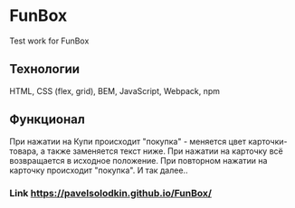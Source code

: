 # FunBox
Test work for FunBox

## Технологии
HTML, CSS (flex, grid), BEM, JavaScript, Webpack, npm

## Функционал
При нажатии на Купи происходит "покупка" - меняется цвет карточки-товара, а также заменяется текст ниже.
При нажатии на карточку всё возвращается в исходное положение.
При повторном нажатии на карточку происходит "покупка".
И так далее..

### Link https://pavelsolodkin.github.io/FunBox/
